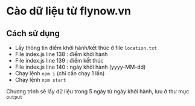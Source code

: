 # Cào dữ liệu từ flynow.vn

## Cách sử dụng

- Lấy thông tin điểm khởi hành/kết thúc ở file `location.txt`
- File index.js line 138 : điểm khởi hành
- File index.js line 139 : điểm kết thúc
- File index.js line 140 : ngày khởi hành (yyyy-MM-dd)
- Chạy lệnh `npm i` (chỉ cần chạy 1 lần)
- Chạy lệnh `npm start`

Chương trình sẽ lấy dữ liệu trong 5 ngày từ ngày khởi hành, lưu ở thư mục `output`
